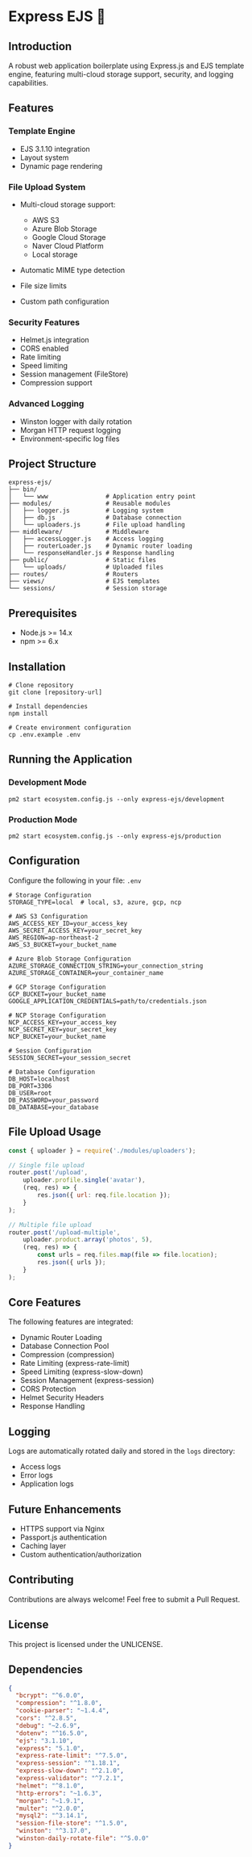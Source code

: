 # Express EJS 🚀

## Introduction
A robust web application boilerplate using Express.js and EJS template engine, featuring multi-cloud storage support, security, and logging capabilities.

## Features

### Template Engine
- EJS 3.1.10 integration
- Layout system
- Dynamic page rendering

### File Upload System
- Multi-cloud storage support:
    - AWS S3
    - Azure Blob Storage
    - Google Cloud Storage
    - Naver Cloud Platform
    - Local storage

- Automatic MIME type detection
- File size limits
- Custom path configuration

### Security Features
- Helmet.js integration
- CORS enabled
- Rate limiting
- Speed limiting
- Session management (FileStore)
- Compression support

### Advanced Logging
- Winston logger with daily rotation
- Morgan HTTP request logging
- Environment-specific log files

## Project Structure
```
express-ejs/
├── bin/
│   └── www                # Application entry point
├── modules/               # Reusable modules
│   ├── logger.js          # Logging system
│   ├── db.js              # Database connection
│   └── uploaders.js       # File upload handling
├── middleware/            # Middleware
│   ├── accessLogger.js    # Access logging
│   ├── routerLoader.js    # Dynamic router loading
│   └── responseHandler.js # Response handling
├── public/                # Static files
│   └── uploads/           # Uploaded files
├── routes/                # Routers
├── views/                 # EJS templates
└── sessions/              # Session storage
```

## Prerequisites
- Node.js >= 14.x
- npm >= 6.x

## Installation
```shell
# Clone repository
git clone [repository-url]

# Install dependencies
npm install

# Create environment configuration
cp .env.example .env
```

## Running the Application

### Development Mode
```shell
pm2 start ecosystem.config.js --only express-ejs/development
```

### Production Mode
```shell
pm2 start ecosystem.config.js --only express-ejs/production
```

## Configuration
Configure the following in your file: `.env`
```
# Storage Configuration
STORAGE_TYPE=local  # local, s3, azure, gcp, ncp

# AWS S3 Configuration
AWS_ACCESS_KEY_ID=your_access_key
AWS_SECRET_ACCESS_KEY=your_secret_key
AWS_REGION=ap-northeast-2
AWS_S3_BUCKET=your_bucket_name

# Azure Blob Storage Configuration
AZURE_STORAGE_CONNECTION_STRING=your_connection_string
AZURE_STORAGE_CONTAINER=your_container_name

# GCP Storage Configuration
GCP_BUCKET=your_bucket_name
GOOGLE_APPLICATION_CREDENTIALS=path/to/credentials.json

# NCP Storage Configuration
NCP_ACCESS_KEY=your_access_key
NCP_SECRET_KEY=your_secret_key
NCP_BUCKET=your_bucket_name

# Session Configuration
SESSION_SECRET=your_session_secret

# Database Configuration
DB_HOST=localhost
DB_PORT=3306
DB_USER=root
DB_PASSWORD=your_password
DB_DATABASE=your_database
```

## File Upload Usage
```javascript
const { uploader } = require('./modules/uploaders');

// Single file upload
router.post('/upload', 
    uploader.profile.single('avatar'),
    (req, res) => {
        res.json({ url: req.file.location });
    }
);

// Multiple file upload
router.post('/upload-multiple',
    uploader.product.array('photos', 5),
    (req, res) => {
        const urls = req.files.map(file => file.location);
        res.json({ urls });
    }
);
```

## Core Features
The following features are integrated:
- Dynamic Router Loading
- Database Connection Pool
- Compression (compression)
- Rate Limiting (express-rate-limit)
- Speed Limiting (express-slow-down)
- Session Management (express-session)
- CORS Protection
- Helmet Security Headers
- Response Handling

## Logging
Logs are automatically rotated daily and stored in the `logs` directory:
- Access logs
- Error logs
- Application logs

## Future Enhancements
- HTTPS support via Nginx
- Passport.js authentication
- Caching layer
- Custom authentication/authorization

## Contributing
Contributions are always welcome! Feel free to submit a Pull Request.

## License
This project is licensed under the UNLICENSE.

## Dependencies
```json
{
  "bcrypt": "^6.0.0",
  "compression": "^1.8.0",
  "cookie-parser": "~1.4.4",
  "cors": "^2.8.5",
  "debug": "~2.6.9",
  "dotenv": "^16.5.0",
  "ejs": "3.1.10",
  "express": "5.1.0",
  "express-rate-limit": "^7.5.0",
  "express-session": "^1.18.1",
  "express-slow-down": "^2.1.0",
  "express-validator": "^7.2.1",
  "helmet": "^8.1.0",
  "http-errors": "~1.6.3",
  "morgan": "~1.9.1",
  "multer": "^2.0.0",
  "mysql2": "^3.14.1",
  "session-file-store": "^1.5.0",
  "winston": "^3.17.0",
  "winston-daily-rotate-file": "^5.0.0"
}
```